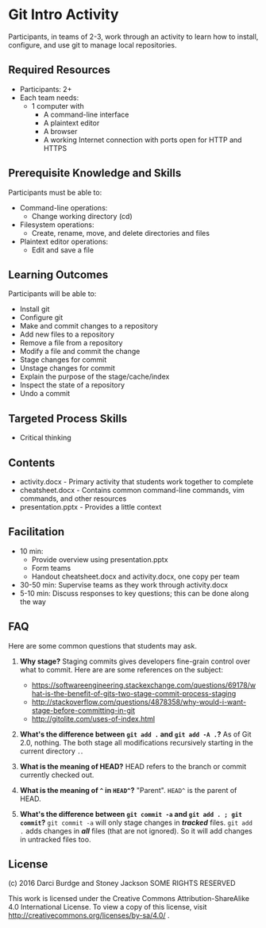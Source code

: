 # Git Intro Activity

Participants, in teams of 2-3, work through an activity to learn how to install, configure, and use git to manage local repositories.

## Required Resources

- Participants: 2+
- Each team needs:
  - 1 computer with
    - A command-line interface
    - A plaintext editor
    - A browser
    - A working Internet connection with ports open for HTTP and HTTPS

## Prerequisite Knowledge and Skills

Participants must be able to:

- Command-line operations:
  - Change working directory (cd)
- Filesystem operations:
  - Create, rename, move, and delete directories and files
- Plaintext editor operations:
  - Edit and save a file

## Learning Outcomes

Participants will be able to:

- Install git
- Configure git
- Make and commit changes to a repository
- Add new files to a repository
- Remove a file from a repository
- Modify a file and commit the change
- Stage changes for commit
- Unstage changes for commit
- Explain the purpose of the stage/cache/index
- Inspect the state of a repository
- Undo a commit

## Targeted Process Skills

- Critical thinking

## Contents

- activity.docx - Primary activity that students work together to complete
- cheatsheet.docx - Contains common command-line commands, vim commands, and other resources
- presentation.pptx - Provides a little context

## Facilitation

- 10 min:
  - Provide overview using presentation.pptx
  - Form teams
  - Handout cheatsheet.docx and activity.docx, one copy per team
- 30-50 min: Supervise teams as they work through activity.docx
- 5-10 min: Discuss responses to key questions; this can be done along the way

## FAQ

Here are some common questions that students may ask.

1. __Why stage?__
    Staging commits gives developers fine-grain control over what to commit. Here are are some references on the subject:
    - https://softwareengineering.stackexchange.com/questions/69178/what-is-the-benefit-of-gits-two-stage-commit-process-staging
    - http://stackoverflow.com/questions/4878358/why-would-i-want-stage-before-committing-in-git
    - http://gitolite.com/uses-of-index.html

2. __What's the difference between  `git add .` and `git add -A .`?__ As of Git 2.0, nothing. The both stage all modifications recursively starting in the current directory `.`.

3. __What is the meaning of HEAD?__ HEAD refers to the branch or commit currently checked out.

4. __What is the meaning of `^` in `HEAD^`?__  "Parent". `HEAD^` is the parent of HEAD.

5. __What's the difference between `git commit -a` and `git add . ; git commit`?__ `git commit -a` will only stage changes in ___tracked___ files. `git add .` adds changes in ___all___ files (that are not ignored). So it will add changes in untracked files too.


## License

(c) 2016 Darci Burdge and Stoney Jackson SOME RIGHTS RESERVED

This work is licensed under the Creative Commons Attribution-ShareAlike 4.0 International License. To view a copy of this license, visit http://creativecommons.org/licenses/by-sa/4.0/ .
